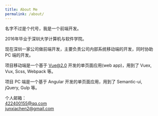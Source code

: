 ```yaml
---
title: About Me
permalink: /about/
---
```


名字不过是个代号，我是一个前端开发。  
    
       
2016年毕业于深圳大学计算机与软件学院。  

现在深圳一家公司做前端开发，主要负责公司内部系统移动端的开发，同时协助 PC 端的开发。    

项目移动端是一个基于 Vue@2.0 开发的单页面应用(web app)，用到了 Vuex, Vux, Scss, Webpack 等。    

项目 PC 端是一个基于 Angular 开发的单页面应用，用到了 Semantic-ui, jQuery, Gulp 等。    
    
个人邮箱：     
422400155@qq.com     
junxiachen2@gmail.com